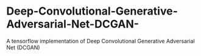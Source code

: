 # Deep-Convolutional-Generative-Adversarial-Net-DCGAN-
A tensorflow implementation of Deep Convolutional Generative Adversarial Net (DCGAN)
